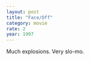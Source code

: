 ```yaml
---
layout: post
title: "Face/Off"
category: movie
rate: 2
year: 1997
---
```


Much explosions. Very slo-mo.
